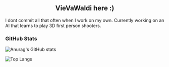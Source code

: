 <h2 align="center">
  VieVaWaldi here :)
</h2>

I dont commit all that often when I work on my own. Currently working on an AI that learns to play 3D first person shooters.

<!--
**VieVaWaldi/VieVaWaldi** is a ✨ _special_ ✨ repository because its `README.md` (this file) appears on your GitHub profile.

Here are some ideas to get you started:

- 🔭 I’m currently working on ...
- 🌱 I’m currently learning ...
- 👯 I’m looking to collaborate on ...
- 🤔 I’m looking for help with ...
- 💬 Ask me about ...
- 📫 How to reach me: ...
- 😄 Pronouns: ...
- ⚡ Fun fact: ...
-->

### GitHub Stats

![Anurag's GitHub stats](https://github-readme-stats.vercel.app/api?username=VieVaWaldi&theme=highcontrast&show_icons=true)

![Top Langs](https://github-readme-stats.vercel.app/api/top-langs/?username=VieVaWaldi&hide_progress=true)
